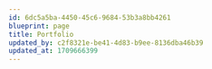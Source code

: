 ```yaml
---
id: 6dc5a5ba-4450-45c6-9684-53b3a8bb4261
blueprint: page
title: Portfolio
updated_by: c2f8321e-be41-4d83-b9ee-8136dba46b39
updated_at: 1709666399
---
```

